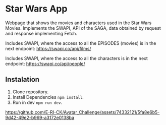 # Star Wars App #

Webpage that shows the movies and characters used in the Star Wars Movies. Implements the SWAPI, API of the SAGA, data obtained by request and response implementing Fetch.

Includes SWAPI, where the access to all the EPISODES (movies) is in the next endpoint: https://swapi.co/api/films/

Includes SWAPI, where the access to all the characters is in the next endpoint: https://swapi.co/api/people/

## Instalation

1. Clone repository.
2. Install Dependencies  ```npm install```.
3. Run in dev ```npm run dev```.



https://github.com/E-RI-CK/Avatar_Challenge/assets/74332121/5fa8e6b5-9d42-49e2-b969-a3172e0138ba

